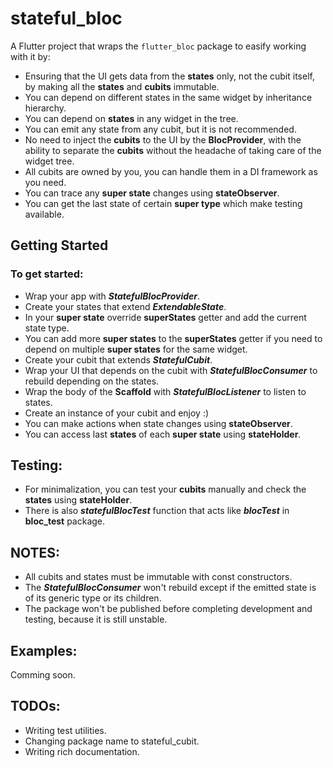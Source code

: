 # stateful_bloc

A Flutter project that wraps the `flutter_bloc` package to easify working with it by:

- Ensuring that the UI gets data from the **states** only, not the cubit itself, by making all the **states** and **cubits** immutable.
- You can depend on different states in the same widget by inheritance hierarchy.
- You can depend on **states** in any widget in the tree.
- You can emit any state from any cubit, but it is not recommended.
- No need to inject the **cubits** to the UI by the **BlocProvider**, with the ability to separate the **cubits** without the headache of taking care of the widget tree.
- All cubits are owned by you, you can handle them in a DI framework as you need.
- You can trace any **super state** changes using **stateObserver**.
- You can get the last state of certain **super type** which make testing available.

## Getting Started

### To get started:

- Wrap your app with ***StatefulBlocProvider***.
- Create your states that extend ***ExtendableState***.
- In your **super state** override **superStates** getter and add the current state type.
- You can add more **super states** to the **superStates** getter if you need to depend on multiple **super states** for the same widget.
- Create your cubit that extends ***StatefulCubit***.
- Wrap your UI that depends on the cubit with ***StatefulBlocConsumer*** to rebuild depending on the states.
- Wrap the body of the **Scaffold** with ***StatefulBlocListener*** to listen to states. 
- Create an instance of your cubit and enjoy :)
- You can make actions when state changes using **stateObserver**.
- You can access last **states** of each **super state** using **stateHolder**.

## Testing:

- For minimalization, you can test your **cubits** manually and check the **states** using **stateHolder**.
- There is also ***statefulBlocTest*** function that acts like ***blocTest*** in **bloc_test** package.

## NOTES:

- All cubits and states must be immutable with const constructors.
- The ***StatefulBlocConsumer*** won't rebuild except if the emitted state is of its generic type or its children.
- The package won't be published before completing development and testing, because it is still unstable.

## Examples:

Comming soon.

## TODOs:

- Writing test utilities.
- Changing package name to stateful_cubit.
- Writing rich documentation.
